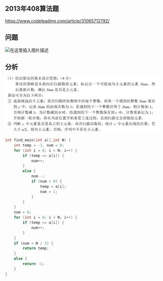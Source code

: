 ## 2013年408算法题

https://www.codeleading.com/article/31065712792/

## 问题

![在这里插入图片描述](https://www.codeleading.com/imgrdrct/https://img-blog.csdnimg.cn/20210612143905521.png)

## 分析

![](pic/2013.jpg)

```c++
int find_main(int a[],int N) {
	int temp = -1, num = 0;
	for (int i = 0; i < N; i++) {
		if (temp == a[i]) {
			num++;
		}
		else {
			num--;
			if (num < 0) {
				temp = a[i];
				num = 1;
			}
		}
	}
	num = 0;
	for (int i = 0; i < N; i++) {
		if (temp == a[i]) {
			num++;
		}
	}
	if (num > N / 2) {
		return temp;
	}
	else {
		return -1;
	}
}
```

